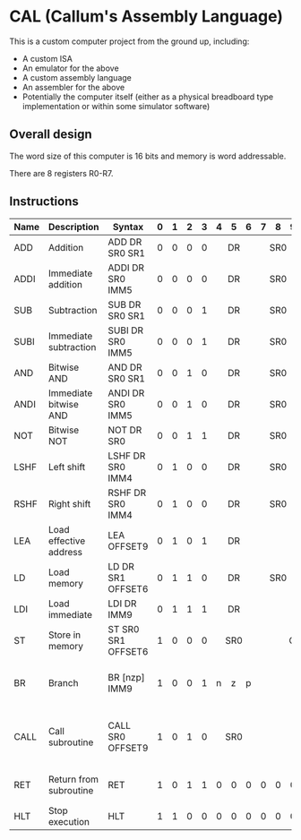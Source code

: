 # CAL (Callum's Assembly Language)
This is a custom computer project from the ground up, including:
 - A custom ISA
 - An emulator for the above
 - A custom assembly language
 - An assembler for the above
 - Potentially the computer itself (either as a physical breadboard type implementation or within some simulator software)

## Overall design
The word size of this computer is 16 bits and memory is word addressable.

There are 8 registers R0-R7.

## Instructions
|Name|Description|Syntax|0|1|2|3|4|5|6|7|8|9|10|11|12|13|14|15|Pseudocode
|-|-|-|-|-|-|-|-|-|-|-|-|-|-|-|-|-|-|-|-|
|ADD|Addition|ADD DR SR0 SR1|0|0|0|0<td colspan="3" style="text-align: center">DR</td><td colspan="3" style="text-align: center">SR0</td>|0<td colspan="3" style="text-align: center">SR1<td>0|0|DR = SR0 + SR1
|ADDI|Immediate addition|ADDI DR SR0 IMM5|0|0|0|0<td colspan="3" style="text-align: center">DR</td><td colspan="3" style="text-align: center">SR0</td>|1<td colspan="5" style="text-align: center">IMM5</td>|DR = SR0 + IMM5
|SUB|Subtraction|SUB DR SR0 SR1|0|0|0|1<td colspan="3" style="text-align: center">DR</td><td colspan="3" style="text-align: center">SR0</td>|0<td colspan="3" style="text-align: center">SR1</td>|0|0|DR = SR0 - SR1
|SUBI|Immediate subtraction|SUBI DR SR0 IMM5|0|0|0|1<td colspan="3" style="text-align: center">DR</td><td colspan="3" style="text-align: center">SR0</td>|1<td colspan="5" style="text-align: center">IMM5</td>|DR = SR0 - IMM5
|AND|Bitwise AND|AND DR SR0 SR1|0|0|1|0<td colspan="3" style="text-align: center">DR</td><td colspan="3" style="text-align: center">SR0</td>|0<td colspan="3" style="text-align: center">SR1<td>0|0|DR = SR0 & SR1
|ANDI|Immediate bitwise AND|ANDI DR SR0 IMM5|0|0|1|0<td colspan="3" style="text-align: center">DR</td><td colspan="3" style="text-align: center">SR0</td>|1<td colspan="5" style="text-align: center">IMM5</td>|DR = SR0 & IMM5
|NOT|Bitwise NOT|NOT DR SR0|0|0|1|1<td colspan="3" style="text-align: center">DR</td><td colspan="3" style="text-align: center">SR0|0|0|0|0|0|0|DR = ~SR0
|LSHF|Left shift|LSHF DR SR0 IMM4|0|1|0|0<td colspan="3" style="text-align: center">DR</td><td colspan="3" style="text-align: center">SR0</td>|0<td colspan="4" style="text-align: center">IMM4</td>|0|DR = SR0 << IMM4
|RSHF|Right shift|RSHF DR SR0 IMM4|0|1|0|0<td colspan="3" style="text-align: center">DR</td><td colspan="3" style="text-align: center">SR0</td>|1<td colspan="4" style="text-align: center">IMM4</td>|0|DR = SR0 >> IMM4
|LEA|Load effective address|LEA OFFSET9|0|1|0|1<td colspan="3" style="text-align: center">DR</td><td colspan="9" style="text-align: center">OFFSET9</td>|DR = PC + OFFSET9
|LD|Load memory|LD DR SR1 OFFSET6|0|1|1|0<td colspan="3" style="text-align: center">DR</td><td colspan="3" style="text-align: center">SR0</td><td colspan="6" style="text-align: center">OFFSET6|DR = MEM[SR0 + OFFSET6]
|LDI|Load immediate|LDI DR IMM9|0|1|1|1<td colspan="3" style="text-align: center">DR</td><td colspan="9" style="text-align: center">IMM9</td>|DR = IMM9
|ST|Store in memory|ST SR0 SR1 OFFSET6|1|0|0|0<td colspan="3" style="text-align: center">SR0</td><td colspan="6" style="text-align: center">OFFSET6</td><td colspan="3" style="text-align: center">SR1</td>|MEM[SR0 + OFFSET6] = SR1
|BR|Branch|BR [nzp] IMM9|1|0|0|1|n|z|p<td colspan="9" style="text-align: center">OFFSET9</td>|PC = Cond ? (PC + OFFSET9) : PC
|CALL|Call subroutine|CALL SR0 OFFSET9|1|0|1|0<td colspan="3" style="text-align: center">SR0</td><td colspan="9" style="text-align: center">OFFSET9</td>|PC = SR0 + OFFSET9 (and push PC onto the call stack)
|RET|Return from subroutine|RET|1|0|1|1|0|0|0|0|0|0|0|0|0|0|0|0|PC = pop(call stack)
|HLT|Stop execution|HLT|1|1|0|0|0|0|0|0|0|0|0|0|0|0|0|0|